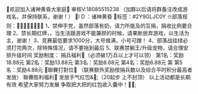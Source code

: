 🥳欢迎加入诸神黄昏大家庭🥳
 审核V:18085515238
（加群以后请将群备注改成游戏名，并保持联系，谢谢！）
🎈I D ：诸神黄昏
🎈标签：#2Y9GLJC0Y
☃️部落规则：👏🏻👏🏻👏🏻👏🏻
1、禁伸手党，虽然部落有奶，请力所能及的互捐，捐收比例要合理
2、禁长期红牌，，当生活跟游戏不能兼顾的时候，请果断放弃游戏，以生活为主，谢谢！
3、竞赛最低要求1000分，大号做满，小号可蹭！
4、部落战挂绿必须打完两次，除特殊情况，请不要拖到最后
5、联赛禁躺王/升级宠物，请合理安排升级时间
奖励制度：
捐兵福利&#129511;（必须破1万兵以上才可以领）
第1名：奖励18.88元
第2名：奖励13.88元
第3名：奖励8.88元
第4名：奖励6.88元
第
第5名：奖励4.88元
🤜聯賽打對位🤛
（联赛额外奖励按捐兵数以及综合平时积分最高者发放）
聯賽胜利福利💝
发放手气红包&🎁;（20起步 上不封顶）
以上活动都是长期有效 希望大家努力发展
争取把大把的红包收入囊中！🎁🎉;
